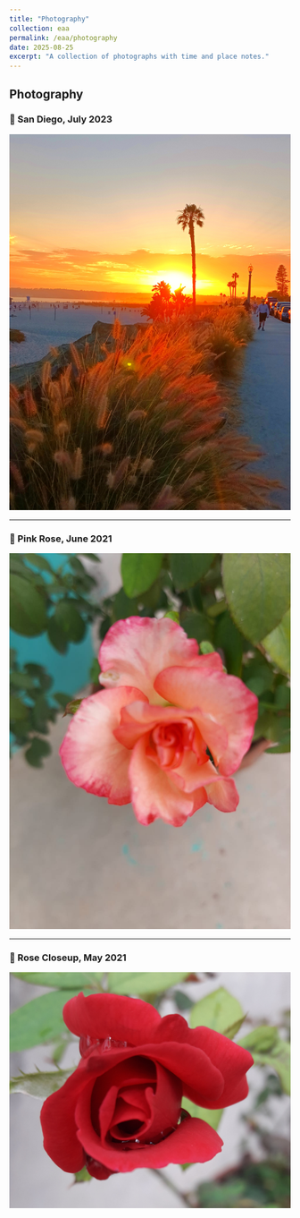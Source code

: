 ```yaml
---
title: "Photography"
collection: eaa
permalink: /eaa/photography
date: 2025-08-25
excerpt: "A collection of photographs with time and place notes."
---
```


## Photography

### 🌇 San Diego, July 2023  
![San Diego](/images/eaa/2023-07-22_photo_san_diego.jpg)

---

### 🌸 Pink Rose, June 2021  
![Pink Rose](/images/eaa/2021-06-29-photo_pink_rose.jpg)

---

### 🌹 Rose Closeup, May 2021  
![Rose](/images/eaa/2021-05-31_photography_rose.jpg)

